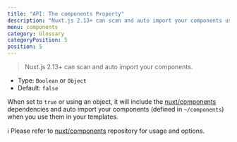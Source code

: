 ```yaml
---
title: "API: The components Property"
description: "Nuxt.js 2.13+ can scan and auto import your components using @nuxt/components module"
menu: components
category: Glossary
categoryPosition: 5
position: 5
---
```


> Nuxt.js 2.13+ can scan and auto import your components.

- Type: `Boolean` or `Object`
 - Default: `false`

When set to `true` or using an object, it will include the [nuxt/components](https://github.com/nuxt/components) dependencies and auto import your components (defined in `~/components`) when you use them in your templates.

ℹ️ Please refer to [nuxt/components](https://github.com/nuxt/components) repository for usage and options.
